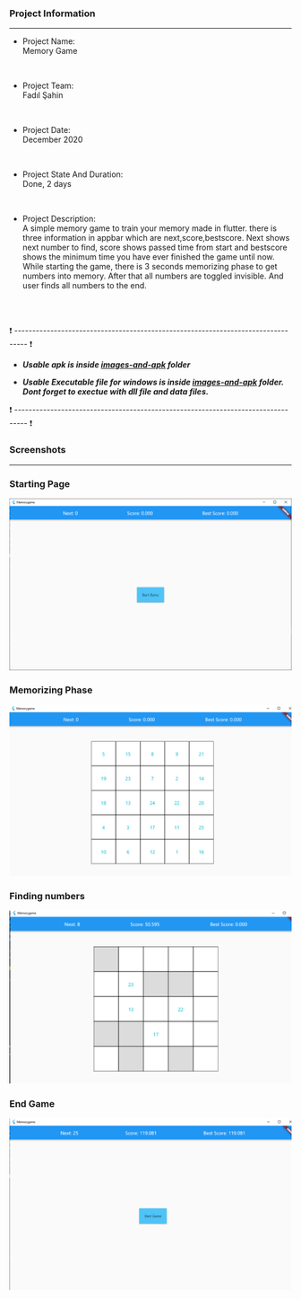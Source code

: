 ### Project Information
--- 
* Project Name: <br/>
Memory Game
<br>

* Project Team: <br/>
Fadıl Şahin
<br>

* Project Date: <br/>
December 2020
<br>

* Project State And Duration: <br/>
Done, 2 days
<br>

* Project Description: <br/>
A simple memory game to train your memory made in flutter. there is three information in appbar which are next,score,bestscore. Next shows next number to find, score shows passed time from start and bestscore shows the minimum time you have ever finished the game until now. While starting the game, there is 3 seconds memorizing phase to get numbers into memory. After that all numbers are toggled invisible. And user finds all numbers to the end.
<br/>
<br/>

:exclamation: --------------------------------------------------------------------------------- :exclamation:

- ***Usable apk is inside [images-and-apk](images-and-apk/Memorygame.apk) folder***

- ***Usable Executable file for windows is inside [images-and-apk](images-and-apk/Memorygame.exe) folder. Dont forget to exectue with dll file and data files.***

:exclamation: --------------------------------------------------------------------------------- :exclamation:

### Screenshots
---

### Starting Page 
![Start](images-and-apk/1.PNG)

### Memorizing Phase

![Memorize](images-and-apk/2.PNG)

### Finding numbers

![Find](images-and-apk/3.PNG)

### End Game

![End](images-and-apk/4.PNG)



